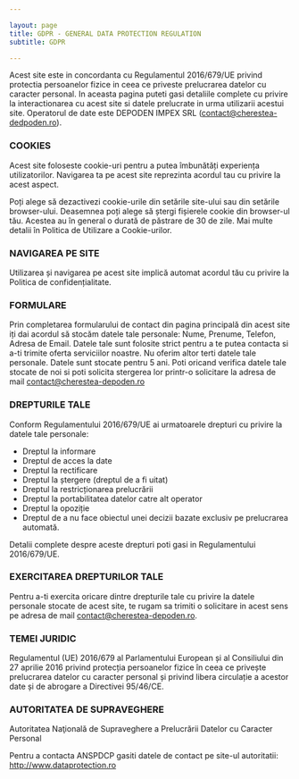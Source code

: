 ```yaml
---

layout: page
title: GDPR - GENERAL DATA PROTECTION REGULATION
subtitle: GDPR

---
```


Acest site este in concordanta cu Regulamentul 2016/679/UE privind protectia persoanelor fizice in ceea ce priveste prelucrarea datelor cu caracter personal. In aceasta pagina puteti gasi detaliile complete cu privire la interactionarea cu acest site si datele prelucrate in urma utilizarii acestui site. Operatorul de date este DEPODEN IMPEX SRL (contact@cherestea-dedpoden.ro).

### COOKIES

Acest site foloseste cookie-uri pentru a putea îmbunătăți experiența utilizatorilor. Navigarea ta pe acest site reprezinta acordul tau cu privire la acest aspect.

Poți alege să dezactivezi cookie-urile din setările site-ului sau din setările browser-ului. Deasemnea poți alege să ștergi fișierele cookie din browser-ul tău. Acestea au în general o durată de păstrare de 30 de zile. Mai multe detalii în Politica de Utilizare a Cookie-urilor.

### NAVIGAREA PE SITE

Utilizarea și navigarea pe acest site implică automat acordul tău cu privire la Politica de confidențialitate.

### FORMULARE

Prin completarea formularului de contact din pagina principală din acest site iți dai acordul să stocăm datele tale personale: Nume, Prenume, Telefon, Adresa de Email. Datele tale sunt folosite strict pentru a te putea contacta si a-ti trimite oferta serviciilor noastre. Nu oferim altor terti datele tale personale. Datele sunt stocate pentru 5 ani. Poti oricand verifica datele tale stocate de noi si poti solicita stergerea lor printr-o solicitare la adresa de mail contact@cherestea-depoden.ro

### DREPTURILE TALE

Conform Regulamentului 2016/679/UE ai urmatoarele drepturi cu privire la datele tale personale:

- Dreptul la informare
- Dreptul de acces la date
- Dreptul la rectificare
- Dreptul la ștergere (dreptul de a fi uitat)
- Dreptul la restricționarea prelucrării
- Dreptul la portabilitatea datelor catre alt operator
- Dreptul la opoziție
- Dreptul de a nu face obiectul unei decizii bazate exclusiv pe prelucrarea automată.

Detalii complete despre aceste drepturi poti gasi in Regulamentului 2016/679/UE.

### EXERCITAREA DREPTURILOR TALE

Pentru a-ti exercita oricare dintre drepturile tale cu privire la datele personale stocate de acest site, te rugam sa trimiti o solicitare in acest sens pe adresa de mail contact@cherestea-depoden.ro.

### TEMEI JURIDIC

Regulamentul (UE) 2016/679 al Parlamentului European și al Consiliului din 27 aprilie 2016 privind protecția persoanelor fizice în ceea ce privește prelucrarea datelor cu caracter personal și privind libera circulație a acestor date și de abrogare a Directivei 95/46/CE.

### AUTORITATEA DE SUPRAVEGHERE

Autoritatea Naţională de Supraveghere a Prelucrării Datelor cu Caracter Personal

Pentru a contacta ANSPDCP gasiti datele de contact pe site-ul autoritatii: http://www.dataprotection.ro